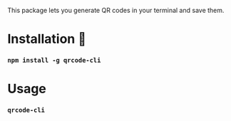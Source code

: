 This package lets you generate QR codes in your terminal and save them.
# Installation 🤖
### ```npm install -g qrcode-cli```
# Usage  
### ```qrcode-cli```

